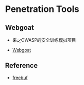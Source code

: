 # Penetration Tools

## Webgoat

- 来之OWASP的安全训练模拟项目

- [Webgoat](<https://www.owasp.org/index.php/Webgoat>)

## Reference

- [freebuf](http://www.freebuf.com/)
